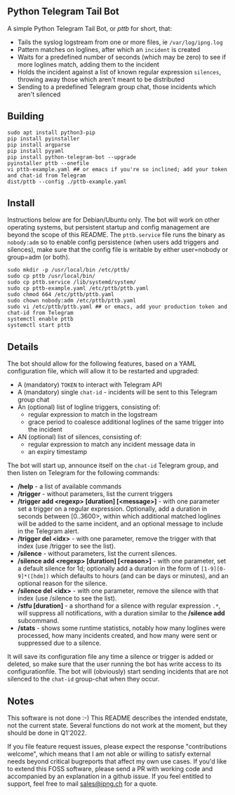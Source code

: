 ## Python Telegram Tail Bot

A simple Python Telegram Tail Bot, or _pttb_ for short, that:

* Tails the syslog logstream from one or more files, ie `/var/log/ipng.log`
* Pattern matches on loglines, after which an `incident` is created
* Waits for a predefined number of seconds (which may be zero) to see if more loglines match, adding them to
  the incident
* Holds the incident against a list of known regular expression `silences`, throwing away those which
  aren't meant to be distributed
* Sending to a predefined Telegram group chat, those incidents which aren't silenced


## Building

```
sudo apt install python3-pip
pip install pyinstaller
pip install argparse
pip install pyyaml
pip install python-telegram-bot --upgrade
pyinstaller pttb --onefile
vi pttb-example.yaml ## or emacs if you're so inclined; add your token and chat-id from Telegram
dist/pttb --config ./pttb-example.yaml
```

## Install

Instructions below are for Debian/Ubuntu only. The bot will work on other operating systems, but persistent
startup and config management are beyond the scope of this README. The `pttb.service` file runs the binary
as `nobody:adm` so to enable config persistence (when users add triggers and silences), make sure that the
config file is writable by either user=nobody or group=adm (or both).

```
sudo mkdir -p /usr/local/bin /etc/pttb/
sudo cp pttb /usr/local/bin/
sudo cp pttb.service /lib/systemd/system/
sudo cp pttb-example.yaml /etc/pttb/pttb.yaml
sudo chmod 664 /etc/pttb/pttb.yaml
sudo chown nobody:adm /etc/pttb/pttb.yaml
sudo vi /etc/pttb/pttb.yaml ## or emacs, add your production token and chat-id from Telegram
systemctl enable pttb
systemctl start pttb
```

## Details

The bot should allow for the following features, based on a YAML configuration file, which will allow it to be
restarted and upgraded:

* A (mandatory) `TOKEN` to interact with Telegram API
* A (mandatory) single `chat-id` - incidents will be sent to this Telegram group chat
* An (optional) list of logline triggers, consisting of:
  * regular expression to match in the logstream
  * grace period to coalesce additional loglines of the same trigger into the incident
* AN (optional) list of silences, consisting of:
  * regular expression to match any incident message data in
  * an expiry timestamp

The bot will start up, announce itself on the `chat-id` Telegram group, and then listen on Telegram for the following
commands:

* **/help** - a list of available commands
* **/trigger** - without parameters, list the current triggers
* **/trigger add &lt;regexp&gt; [duration] [&lt;message&gt;]** - with one parameter set a trigger on a regular expression.
  Optionally, add a duration in seconds between [0..3600>, within which additional matched loglines will be added to the
  same incident, and an optional message to include in the Telegram alert.
* **/trigger del &lt;idx&gt;** - with one parameter, remove the trigger with that index (use /trigger to see the list).
* **/silence** - without parameters, list the current silences.
* **/silence add &lt;regexp&gt; [duration] [&lt;reason&gt;]** - with one parameter, set a default silence for 1d; optionally
  add a duration in the form of `[1-9][0-9]*([hdm])` which defaults to hours (and can be days or minutes), and an optional 
  reason for the silence.
* **/silence del &lt;idx&gt;** - with one parameter, remove the silence with that index (use /silence to see the list).
* **/stfu [duration]** - a shorthand for a silence with regular expression `.*`, will suppress all notifications, with a
  duration similar to the **/silence add** subcommand.
* **/stats** - shows some runtime statistics, notably how many loglines were processed, how many incidents created,
  and how many were sent or suppressed due to a silence.

It will save its configuration file any time a silence or trigger is added or deleted, so make sure that the user running
the bot has write access to its configurationfile. The bot will (obviously) start sending incidents that are not silenced
to the `chat-id` group-chat when they occur.

## Notes

This software is not done :-) This README describes the intended endstate, not the current state. Several functions do not
work at the moment, but they should be done in Q1'2022. 

If you file feature request issues, please expect the response "contributions welcome", which means that I am not able or
willing to satisfy external needs beyond critical bugreports that affect my own use cases. If you'd like to extend this
FOSS software, please send a PR with working code and accompanied by an explanation in a github issue. If you feel entitled
to support, feel free to mail sales@ipng.ch for a quote.
